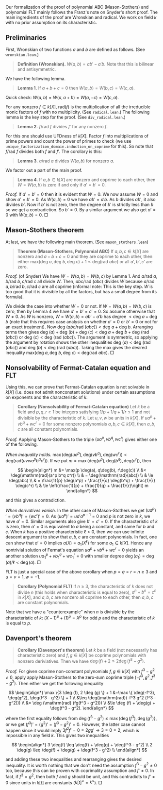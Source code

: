 Our formalization of the proof of polynomial ABC (Mason-Stothers) and polynomial FLT mainly follows the Franz's note on Snyder's short proof.
The main ingredients of the proof are Wronskian and radical.
We work on field $k$ with no prior assumption on its characteristic.

## Preliminaries

First, Wronskian of two functions $a$ and $b$ are defined as follows. (See `wronskian.lean`.)

> **Definition (Wronskian).** $W(a, b)=ab'-a'b$. Note that this is bilinear and antisymmetric.

We have the following lemma.

> **Lemma 1.** If $a+b+c=0$ then $W(a, b) = W(b, c) = W(c, a)$.

Quick check: $W(a, b) = W(a, a+b) = W(a, -c) = W(c, a)$.

For any nonzero $f \in k[X]$, $\text{rad} (f)$ is the multiplication of all the irreducible monic factors of $f$ with no multiplicity.
(See `radical.lean`.)
The following lemma is the key step for the proof. (See `div_radical.lean`.)

> **Lemma 2.** $f / \text{rad } f$ divides $f'$ for any nonzero $f$.

For this one should use UFDness of $k[X]$. Factor $f$ into multiplications of prime powers and count the power of primes to check (we use `unique_factorization_domain.induction_on_coprime` for this).
So note that $f / \text{rad }f$ divides both $f$ and $f'$. The corollary is this:

> **Lemma 3.** $a/\text{rad }a$ divides $W(a, b)$ for nonzero $a$.

We factor out a part of the main proof.

> **Lemma 4.** If $a, b \in k[X]$ are nonzero and coprime to each other, then $W = W(a, b)$ is zero if and only if $a'=b'=0$.

*Proof.* If $a'=b'=0$ then it is evident that $W = 0$.
We now assume $W = 0$ and show $a'=b'=0$.
As $W(a, b) = 0$ we have $ab' = a'b$. As $b$ divides $ab'$, it also divides $b'$.
Now if $b'$ is not zero, then the degree of $b'$ is strictly less than $b$ so we get a contradiction. So $b' = 0$. By a similar argument we also get $a' = 0$ with $W(a, b) = 0$. □

## Mason-Stothers theorem

At last, we have the following main theorem. (See `mason_stothers.lean`)

> **Theorem (Mason-Stothers, Polynomial ABC)** If $a, b, c \in k[X]$ are nonzero and $a + b + c = 0$ and they are coprime to each other, then either $\text{max}(\text{deg } a, \text{deg }b, \text{deg }c) + 1 \le \text{deg} (\text{rad } a b c)$ or all $a', b', c'$ are zero.

*Proof.* (of Snyder) We have $W = W(a, b) = W(b, c)$ by Lemma 1. And $a/\text{rad }a, b/\text{rad }b, c/\text{rad }c$ all divide $W$. Then, $a b c / \text{rad }(a b c)$ divides $W$ because $a/\text{rad }a, b/\text{rad }b, c/\text{rad }c$ are all coprime (informal note: This is the key step. $W$ is too good that it is divisible by all the factors, but has a small degree from its formula).

We divide the case into whether $W = 0$ or not. 
If $W = W(a, b) = W(b, c)$ is zero, then by Lemma 4 we have $a' = b' = c' = 0$.
So assume otherwise that $W \neq 0$.
As $W$ is nonzero, $W = W(a, b) = a b' - a' b$ has degree $< \text{deg }a + \text{deg }b$ (note that this requires case analysis on whether $a'=0$ or $b' = 0$ or not for an exact treatment). Now $\text{deg }\left( a b c / \text{rad }(a b c) \right) < \text{deg }a + \text{deg }b$. 
Arranging terms then gives $\text{deg }(a) + \text{deg }(b) + \text{deg }(c) < \text{deg }a+\text{deg }b + \text{deg }\left( \text{rad }(a b c) \right)$ or $\text{deg }(c) < \text{deg }\left( \text{rad }(a b c) \right)$. The argument is symmetric, so applying the argument by rotation shows the other inequalities $\text{deg }(a) < \text{deg }\left( \text{rad }(a b c) \right)$ and $\text{deg }(b) < \text{deg }\left( \text{rad }(a b c) \right)$. Taking the max gives the desired inequality $\text{max}(\text{deg } a, \text{deg }b, \text{deg }c) < \text{deg} (\text{rad } a b c)$. □

## Nonsolvability of Fermat-Catalan equation and FLT

Using this, we can prove that Fermat-Catalan equation is not solvable in $k[X]$ (i.e. does not admit nonconstant solutions) under certain assumptions on exponents and the characteristic of $k$.


> **Corollary (Nonsolvability of Fermat-Catalan equation)** Let $k$ be a field and $p, q, r \geq 1$ be integers satisfying $1/p + 1/q + 1/r \leq 1$ and not divisible by the characteristic of $k$. Let $u, v, w$ be units in $k[X]$.
If $ua^p + vb^q + wc^r = 0$ for some nonzero polynomials $a, b, c \in k[X]$, then $a, b, c$ are all constant polynomials.


*Proof.* Applying Mason-Stothers to the triple $(ua^p, vb^q, wc^r)$ gives either one of the following.

*When inequality holds.* $\max(\mathrm{deg} (ua^p), \mathrm{deg}(vb^q), \mathrm{deg}(wc^r)) < \mathrm{deg} (\mathrm{rad} (uvw a^p b^q c^r))$. If we put $m = \max(\mathrm{deg} (a^p), \mathrm{deg}(b^q), \mathrm{deg}(c^r))$, then

$$
\begin{align*}
m &= \max(p \deg(a), q\deg(b), r\deg(c)) \\
&< \deg(\mathrm{rad}(a^p b^q c^r)) \\
& = \deg(\mathrm{rad}(abc)) \\
& \le \deg(abc) \\
& = \frac{1}{p} \deg(a^p) + \frac{1}{q} \deg(b^q) + \frac{1}{r} \deg(c^r) \\
& \le \left(\frac{1}{p} + \frac{1}{q} + \frac{1}{r}\right) m
\end{align*}
$$

and this gives a contradiction.

*When derivatives vanish.* In the other case of Mason-Stothers we get $(ua^p)' = (vb^q)' = (wc^r)' = 0$. As $(ua^p)' = u a' a^{p-1} = 0$ and $p$ is not zero in $k$, we have $a' = 0$. Similar arguments also give $b' = c' = 0$. If the characteristic of $k$ is zero, then $a' = 0$ is equivalent to $a$ being a constant, and same for $b$ and $c$. When $k$ has a positive characteristic $\ell > 0$, then we can use infinite descent argument to show that $a, b, c$ are constant polynomials. In fact, one can show that $a' = 0$ implies $a(X) = a_1(X^\ell)$ for some $a_1 \in k[X]$. Hence any nontrivial solution of Fermat's equation $u a^p + v b^q + w c^r = 0$ yields an another solution $u a_1^p + v b_1^q + w c_1^r = 0$ with smaller degree $\deg(a_1) = \deg(a) / \ell < \deg(a)$. □

FLT is just a special case of the above corollary when $p = q = r = n \geq 3$ and $u = v = 1, w = -1$.

> **Corollary (Polynomial FLT)** If $n \geq 3$, the characteristic of $k$ does not divide $n$ (this holds when characteristic is equal to zero), $a^n+b^n=c^n$ in $k[X]$, and $a, b, c$ are nonzero all coprime to each other, then $a, b, c$ are constant polynomials.



Note that we have a "counterexample" when $n$ is divisible by the characteristic of $k$: $(X - 1)^{p} + (1)^{p} = X^p$ for odd $p$ and the characteristic of $k$ is equal to $p$.

## Davenport's theorem

> **Corollary (Davenport's theorem)** Let $k$ be a field (not necessarily has characteristic zero) and $f, g \in k[X]$ be coprime polynomials with nonzero deriviatives. Then we have $\deg (f) + 2 \le 2 \deg (f^3 - g^2)$.

*Proof.*
For given coprime non-constant polynomials $f, g \in k[X]$ with $f^3 - g^2 \ne 0$, apply apply Mason-Stothers to the zero-sum coprime triple $(-f^3, g^2, f^3 - g^2)$.
Then either we get the following inequality

$$
\begin{align*}
    \max \{3 \deg (f), 2 \deg (g) \} + 1 &=\max \{ \deg(-f^3), \deg(g^2), \deg(f^3 - g^2) \} + 1 \\
    &\leq \deg(\mathrm{rad}(-f^3 g^2 (f^3 - g^2))) \\
    &= \deg (\mathrm{rad} (fg(f^3 - g^2))) \\
    &\le \deg (f) + \deg(g) + \deg(f^3 - g^2).
\end{align*}
$$

where the first equality follows from $\deg(f^3 - g^2) \leq \max \{ \deg(f^3), \deg(g^2)\}$, or we get $(f^3)' = (g^2)' = (f^3 - g^2)' = 0$.
However, the latter case cannot happen since it would imply $3f^2f' = 0 = 2gg' \Rightarrow 3 = 0 = 2$, which is impossible in any field $k$.
This gives two inequalities

$$
\begin{align*}
    3 \deg(f) \leq \deg(f) + \deg(g) + \deg(f^3 - g^2) \\
    2 \deg(g) \leq \deg(f) + \deg(g) + \deg(f^3 - g^2) \\
\end{align*}
$$

and adding these two inequalities and rearranging gives the desired inequality.
It is worth nothing that we don't need the assumption $f^3 - g^2 \neq 0$ too, because this can be proven with coprimality assumption and $f' \neq 0$.
In fact, if $f^3 = g^2$, then both $f$ and $g$ should be unit, and this contradicts to $f' \neq 0$ since units in $k[t]$ are constants ($k[t]^\times = k^\times$). □
